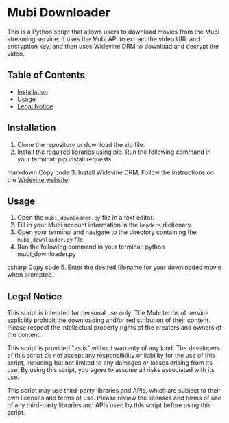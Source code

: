 # Mubi Downloader

This is a Python script that allows users to download movies from the Mubi streaming service. It uses the Mubi API to extract the video URL and encryption key, and then uses Widevine DRM to download and decrypt the video.

## Table of Contents
- [Installation](#installation)
- [Usage](#usage)
- [Legal Notice](#legal-notice)

## Installation
1. Clone the repository or download the zip file.
2. Install the required libraries using pip. Run the following command in your terminal:
pip install requests

markdown
Copy code
3. Install Widevine DRM. Follow the instructions on the [Widevine website](https://www.widevine.com/).

## Usage
1. Open the `mubi_downloader.py` file in a text editor.
2. Fill in your Mubi account information in the `headers` dictionary.
3. Open your terminal and navigate to the directory containing the `mubi_downloader.py` file.
4. Run the following command in your terminal:
python mubi_downloader.py

csharp
Copy code
5. Enter the desired filename for your downloaded movie when prompted.

## Legal Notice
This script is intended for personal use only. The Mubi terms of service explicitly prohibit the downloading and/or redistribution of their content. Please respect the intellectual property rights of the creators and owners of the content.

This script is provided "as is" without warranty of any kind. The developers of this script do not accept any responsibility or liability for the use of this script, including but not limited to any damages or losses arising from its use. By using this script, you agree to assume all risks associated with its use.

This script may use third-party libraries and APIs, which are subject to their own licenses and terms of use. Please review the licenses and terms of use of any third-party libraries and APIs used by this script before using this script.
